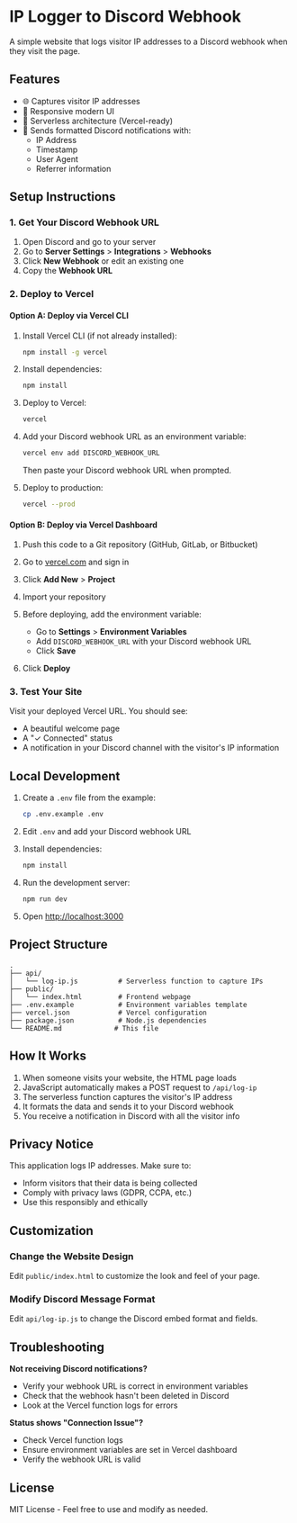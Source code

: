 # IP Logger to Discord Webhook

A simple website that logs visitor IP addresses to a Discord webhook when they visit the page.

## Features

- 🌐 Captures visitor IP addresses
- 📱 Responsive modern UI
- 🚀 Serverless architecture (Vercel-ready)
- 💬 Sends formatted Discord notifications with:
  - IP Address
  - Timestamp
  - User Agent
  - Referrer information

## Setup Instructions

### 1. Get Your Discord Webhook URL

1. Open Discord and go to your server
2. Go to **Server Settings** > **Integrations** > **Webhooks**
3. Click **New Webhook** or edit an existing one
4. Copy the **Webhook URL**

### 2. Deploy to Vercel

#### Option A: Deploy via Vercel CLI

1. Install Vercel CLI (if not already installed):
   ```bash
   npm install -g vercel
   ```

2. Install dependencies:
   ```bash
   npm install
   ```

3. Deploy to Vercel:
   ```bash
   vercel
   ```

4. Add your Discord webhook URL as an environment variable:
   ```bash
   vercel env add DISCORD_WEBHOOK_URL
   ```
   Then paste your Discord webhook URL when prompted.

5. Deploy to production:
   ```bash
   vercel --prod
   ```

#### Option B: Deploy via Vercel Dashboard

1. Push this code to a Git repository (GitHub, GitLab, or Bitbucket)

2. Go to [vercel.com](https://vercel.com) and sign in

3. Click **Add New** > **Project**

4. Import your repository

5. Before deploying, add the environment variable:
   - Go to **Settings** > **Environment Variables**
   - Add `DISCORD_WEBHOOK_URL` with your Discord webhook URL
   - Click **Save**

6. Click **Deploy**

### 3. Test Your Site

Visit your deployed Vercel URL. You should see:
- A beautiful welcome page
- A "✓ Connected" status
- A notification in your Discord channel with the visitor's IP information

## Local Development

1. Create a `.env` file from the example:
   ```bash
   cp .env.example .env
   ```

2. Edit `.env` and add your Discord webhook URL

3. Install dependencies:
   ```bash
   npm install
   ```

4. Run the development server:
   ```bash
   npm run dev
   ```

5. Open [http://localhost:3000](http://localhost:3000)

## Project Structure

```
.
├── api/
│   └── log-ip.js          # Serverless function to capture IPs
├── public/
│   └── index.html         # Frontend webpage
├── .env.example           # Environment variables template
├── vercel.json            # Vercel configuration
├── package.json           # Node.js dependencies
└── README.md             # This file
```

## How It Works

1. When someone visits your website, the HTML page loads
2. JavaScript automatically makes a POST request to `/api/log-ip`
3. The serverless function captures the visitor's IP address
4. It formats the data and sends it to your Discord webhook
5. You receive a notification in Discord with all the visitor info

## Privacy Notice

This application logs IP addresses. Make sure to:
- Inform visitors that their data is being collected
- Comply with privacy laws (GDPR, CCPA, etc.)
- Use this responsibly and ethically

## Customization

### Change the Website Design

Edit `public/index.html` to customize the look and feel of your page.

### Modify Discord Message Format

Edit `api/log-ip.js` to change the Discord embed format and fields.

## Troubleshooting

**Not receiving Discord notifications?**
- Verify your webhook URL is correct in environment variables
- Check that the webhook hasn't been deleted in Discord
- Look at the Vercel function logs for errors

**Status shows "Connection Issue"?**
- Check Vercel function logs
- Ensure environment variables are set in Vercel dashboard
- Verify the webhook URL is valid

## License

MIT License - Feel free to use and modify as needed.

